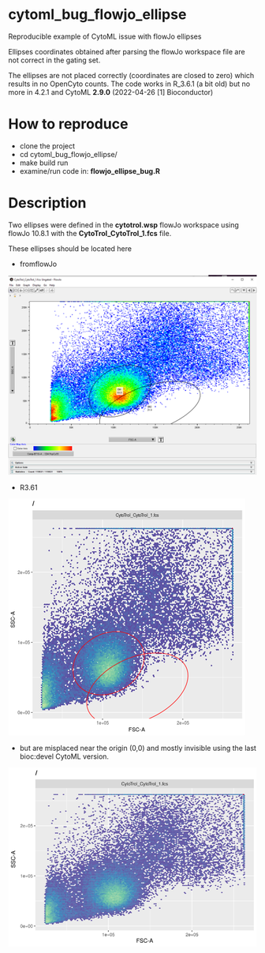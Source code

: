 # cytoml_bug_flowjo_ellipse

Reproducible example of CytoML issue with flowJo ellipses 

Ellipses coordinates obtained after parsing the flowJo workspace file are not correct in the gating set. 


The ellipses are not placed correctly (coordinates are closed to zero) which results in no OpenCyto counts. The code works in R_3.6.1 (a bit old) but no more in 4.2.1 and CytoML **2.9.0** (2022-04-26 [1] Bioconductor)

# How to reproduce

* clone the project
* cd cytoml_bug_flowjo_ellipse/
* make build run
* examine/run code in: **flowjo_ellipse_bug.R**

# Description

Two ellipses were defined in the **cytotrol.wsp** flowJo workspace using flowJo 10.8.1 with the **CytoTrol_CytoTrol_1.fcs** file.

These ellipses should be located here
* fromflowJo

![image](plot_flowjo.png)

* R3.61

![image](plot_361.png)

* but are misplaced near the origin (0,0) and mostly invisible using the last bioc:devel CytoML version.

![image](plot_4.2.1.svg)